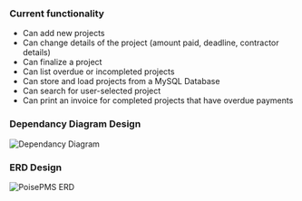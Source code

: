 ### Current functionality
* Can add new projects
* Can change details of the project (amount paid, deadline, contractor details)
* Can finalize a project
* Can list overdue or incompleted projects
* Can store and load projects from a MySQL Database
* Can search for user-selected project
* Can print an invoice for completed projects that have overdue payments

### Dependancy Diagram Design
![Dependancy Diagram](https://user-images.githubusercontent.com/10176163/177844494-37e1b7e9-03d3-4f2a-9e28-525eb75a8137.png)


### ERD Design
![PoisePMS ERD](https://user-images.githubusercontent.com/10176163/177844311-d1f0cd96-8bb2-4bc2-a516-09273f9e61b6.png)
